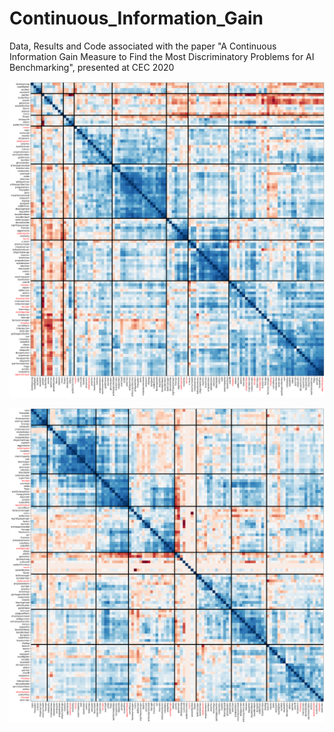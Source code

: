 # Continuous_Information_Gain
Data, Results and Code associated with the paper "A Continuous Information Gain Measure to Find the Most Discriminatory Problems for AI Benchmarking", presented at CEC 2020



![Alt text](/Images/readmeImage1.png?raw=true "Correlation heat map (score)")

![Alt text](/Images/readmeImage2.png?raw=true "Correlation heat map (win-rate)")
